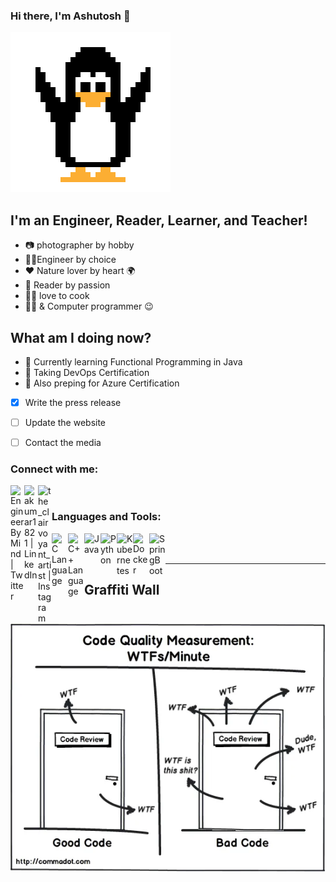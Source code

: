 ### Hi there, I'm Ashutosh  👋  
![Hey, Tuxel welcomes you](https://raw.githubusercontent.com/ashutosh-18k92/ashutosh-18k92/master/tuxel.gif)

## I'm an Engineer, Reader, Learner, and Teacher!

- 📷 photographer by hobby
- 👨‍🔬Engineer by choice
- ❤️ Nature lover by heart 🌍
- 📖 Reader by passion
- 🍱🥞 love to cook
- 👨‍💻 & Computer programmer 😉

## What am I doing now?

- 🌱 Currently learning Functional Programming in Java
- 👯 Taking DevOps Certification 
- 🧐 Also preping for Azure Certification
- [x] Write the press release
- [ ] Update the website
- [ ] Contact the media



### Connect with me:

[<img align="left" alt="EngineerByMind | Twitter" width="22px" src="https://cdn.jsdelivr.net/npm/simple-icons@v3/icons/twitter.svg" />][twitter]
[<img align="left" alt="akumar1821 | LinkedIn" width="22px" src="https://cdn.jsdelivr.net/npm/simple-icons@v3/icons/linkedin.svg" />][linkedin]
[<img align="left" alt="the_clairvoyant_artist | Instagram" width="22px" src="https://cdn.jsdelivr.net/npm/simple-icons@v3/icons/instagram.svg" />][instagram]

<br />

### Languages and Tools:

<img align="left" alt="C Language" width="26px" src="https://raw.githubusercontent.com/jmnote/z-icons/master/svg/cpp.svg" />

<img align="left" alt="C++ Language" width="26px" src="https://raw.githubusercontent.com/jmnote/z-icons/master/svg/csharp.svg" />

<img align="left" alt="Java" width="26px" src="https://raw.githubusercontent.com/jmnote/z-icons/master/svg/java.svg" />

<img align="left" alt="Python" width="26px" src="https://raw.githubusercontent.com/jmnote/z-icons/master/svg/python.svg" />

<img align="left" alt="Kubernetes" width="26px" src="https://img.icons8.com/color/50/000000/kubernetes.png" />

<img align="left" alt="Docker" width="26px" src="https://img.icons8.com/color/50/000000/docker.png" />
<img align="left" alt="SpringBoot" width="26px" src="https://img.icons8.com/color/50/000000/spring-logo.png" />


<br />
<br />

---

[twitter]: https://twitter.com/EngineerByMind
[linkedin]: https://linkedin.com/in/akumar1821
[instagram]: https://instagram.com/the_clairvoyant_artist

## Graffiti Wall

<img align="left" alt="SpringBoot" width="512px" src="https://raw.githubusercontent.com/ashutosh-18k92/ashutosh-18k92/master/wtf.webp" />

